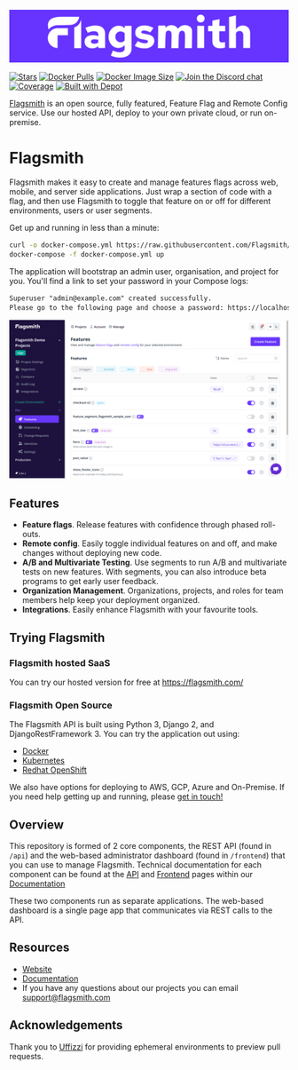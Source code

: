 [![Feature Flag, Remote Config and A/B Testing platform, Flagsmith](static-files/hero.png)](https://www.flagsmith.com/)

[![Stars](https://img.shields.io/github/stars/flagsmith/flagsmith)](https://github.com/Flagsmith/flagsmith/stargazers)
[![Docker Pulls](https://img.shields.io/docker/pulls/flagsmith/flagsmith)](https://hub.docker.com/u/flagsmith)
[![Docker Image Size](https://img.shields.io/docker/image-size/flagsmith/flagsmith)](https://hub.docker.com/r/flagsmith/flagsmith)
[![Join the Discord chat](https://img.shields.io/discord/517647859495993347)](https://discord.gg/hFhxNtXzgm)
[![Coverage](https://codecov.io/gh/Flagsmith/flagsmith/branch/main/graph/badge.svg?token=IyGii7VSdc)](https://codecov.io/gh/Flagsmith/flagsmith)
<a href="https://depot.dev?utm_source=Flagsmith"><img src="https://depot.dev/badges/built-with-depot.svg" alt="Built with Depot" height="20"></a>

[Flagsmith](https://flagsmith.com/) is an open source, fully featured, Feature Flag and Remote Config service. Use our
hosted API, deploy to your own private cloud, or run on-premise.

# Flagsmith

Flagsmith makes it easy to create and manage features flags across web, mobile, and server side applications. Just wrap
a section of code with a flag, and then use Flagsmith to toggle that feature on or off for different environments, users
or user segments.

Get up and running in less than a minute:

```bash
curl -o docker-compose.yml https://raw.githubusercontent.com/Flagsmith/flagsmith/main/docker-compose.yml
docker-compose -f docker-compose.yml up
```

The application will bootstrap an admin user, organisation, and project for you. You'll find a link to set your password
in your Compose logs:

```txt
Superuser "admin@example.com" created successfully.
Please go to the following page and choose a password: https://localhost:8000/password-reset/confirm/.../...
```

![Flagsmith Screenshot](static-files/screenshot.png)

## Features

- **Feature flags**. Release features with confidence through phased roll-outs.
- **Remote config**. Easily toggle individual features on and off, and make changes without deploying new code.
- **A/B and Multivariate Testing**. Use segments to run A/B and multivariate tests on new features. With segments, you
  can also introduce beta programs to get early user feedback.
- **Organization Management**. Organizations, projects, and roles for team members help keep your deployment organized.
- **Integrations**. Easily enhance Flagsmith with your favourite tools.

## Trying Flagsmith

### Flagsmith hosted SaaS

You can try our hosted version for free at https://flagsmith.com/

### Flagsmith Open Source

The Flagsmith API is built using Python 3, Django 2, and DjangoRestFramework 3. You can try the application out using:

- [Docker](https://github.com/Flagsmith/flagsmith/blob/main/docker-compose.yml)
- [Kubernetes](https://github.com/Flagsmith/flagsmith-charts)
- [Redhat OpenShift](https://operatorhub.io/operator/flagsmith)

We also have options for deploying to AWS, GCP, Azure and On-Premise. If you need help getting up and running, please
[get in touch!](mailto:support@flagsmith.com)

## Overview

This repository is formed of 2 core components, the REST API (found in `/api`) and the web-based administrator dashboard
(found in `/frontend`) that you can use to manage Flagsmith. Technical documentation for each component can be found at
the [API](https://docs.flagsmith.com/deployment/locally-api) and
[Frontend](https://docs.flagsmith.com/deployment/locally-frontend) pages within our
[Documentation](https://docs.flagsmith.com/)

These two components run as separate applications. The web-based dashboard is a single page app that communicates via
REST calls to the API.

## Resources

- [Website](https://flagsmith.com/)
- [Documentation](https://docs.flagsmith.com/)
- If you have any questions about our projects you can email [support@flagsmith.com](mailto:support@flagsmith.com)

## Acknowledgements

Thank you to [Uffizzi](https://www.uffizzi.com) for providing ephemeral environments to preview pull requests.
